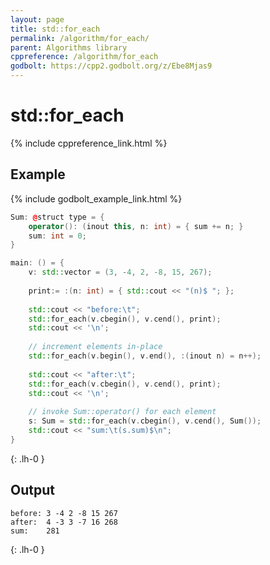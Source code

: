 ```yaml
---
layout: page
title: std::for_each
permalink: /algorithm/for_each/
parent: Algorithms library
cppreference: /algorithm/for_each
godbolt: https://cpp2.godbolt.org/z/Ebe8Mjas9
---
```

# std::for_each

{% include cppreference_link.html %}

## Example

{% include godbolt_example_link.html %}

```cpp
Sum: @struct type = {
    operator(): (inout this, n: int) = { sum += n; }
    sum: int = 0;
}

main: () = {
    v: std::vector = (3, -4, 2, -8, 15, 267);
 
    print:= :(n: int) = { std::cout << "(n)$ "; };
 
    std::cout << "before:\t";
    std::for_each(v.cbegin(), v.cend(), print);
    std::cout << '\n';
 
    // increment elements in-place
    std::for_each(v.begin(), v.end(), :(inout n) = n++);
 
    std::cout << "after:\t";
    std::for_each(v.cbegin(), v.cend(), print);
    std::cout << '\n';
 
    // invoke Sum::operator() for each element
    s: Sum = std::for_each(v.cbegin(), v.cend(), Sum());    
    std::cout << "sum:\t(s.sum)$\n";
}
```
{: .lh-0 }

## Output

```
before:	3 -4 2 -8 15 267 
after:	4 -3 3 -7 16 268 
sum:	281
```
{: .lh-0 }